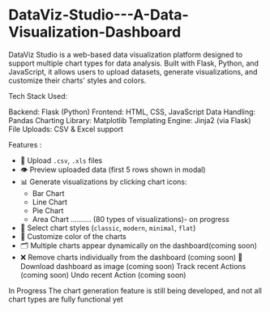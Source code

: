 # DataViz-Studio---A-Data-Visualization-Dashboard

DataViz Studio is a web-based data visualization platform designed to support multiple chart types for data analysis. Built with Flask, Python, and JavaScript, it allows users to upload datasets, generate visualizations, and customize their charts' styles and colors.


Tech Stack Used:

Backend: Flask (Python)
Frontend: HTML, CSS, JavaScript
Data Handling: Pandas
Charting Library: Matplotlib
Templating Engine: Jinja2 (via Flask)
File Uploads: CSV & Excel support


 Features :

- 📁 Upload `.csv`, `.xls` files
- 👁️ Preview uploaded data (first 5 rows shown in modal)
- 📊 Generate visualizations by clicking chart icons:
  - Bar Chart
  - Line Chart
  - Pie Chart
  - Area Chart .......... (80 types of visualizations)- on progress
- 🎨 Select chart styles (`classic`, `modern`, `minimal`, `flat`)
- 🎨 Customize color of the charts
- 🗂️ Multiple charts appear dynamically on the dashboard(coming soon)
- ❌ Remove charts individually from the dashboard (coming soon)
  🚧 Download dashboard as image (coming soon) 
      Track recent Actions (coming soon)
      Undo recent Action (coming soon)
  

In Progress
The chart generation feature is still being developed, and not all chart types are fully functional yet
  
      
